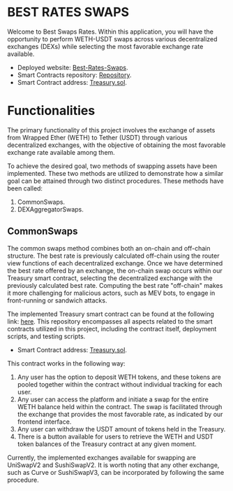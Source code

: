 # BEST RATES SWAPS

Welcome to Best Swaps Rates. Within this application, you will have the opportunity to perform WETH-USDT swaps across various decentralized exchanges (DEXs) while selecting the most favorable exchange rate available.

- Deployed website: [Best-Rates-Swaps](https://best-rates-swaps-ui.vercel.app/).
- Smart Contracts repository: [Repository](https://github.com/JMariadlcs/best-rate-swaps).
- Smart Contract address: [Treasury.sol](0x997d3168776d9AF7A60d3664E1e69704e72F38b0).

# Functionalities

The primary functionality of this project involves the exchange of assets from Wrapped Ether (WETH) to Tether (USDT) through various decentralized exchanges, with the objective of obtaining the most favorable exchange rate available among them.

To achieve the desired goal, two methods of swapping assets have been implemented. These two methods are utilized to demonstrate how a similar goal can be attained through two distinct procedures. These methods have been called:

1. CommonSwaps.
2. DEXAggregatorSwaps.

## CommonSwaps
The common swaps method combines both an on-chain and off-chain structure. The best rate is previously calculated off-chain using the router view functions of each decentralized exchange. Once we have determined the best rate offered by an exchange, the on-chain swap occurs within our Treasury smart contract, selecting the decentralized exchange with the previously calculated best rate. Computing the best rate "off-chain" makes it more challenging for malicious actors, such as MEV bots, to engage in front-running or sandwich attacks.

The implemented Treasury smart contract can be found at the following link: [here](https://github.com/JMariadlcs/best-rate-swaps). This repository encompasses all aspects related to the smart contracts utilized in this project, including the contract itself, deployment scripts, and testing scripts.

- Smart Contract address: [Treasury.sol](0x997d3168776d9AF7A60d3664E1e69704e72F38b0).

This contract works in the following way:
1. Any user has the option to deposit WETH tokens, and these tokens are pooled together within the contract without individual tracking for each user.
2. Any user can access the platform and initiate a swap for the entire WETH balance held within the contract. The swap is facilitated through the exchange that provides the most favorable rate, as indicated by our frontend interface.
3. Any user can withdraw the USDT amount of tokens held in the Treasury.
4. There is a button available for users to retrieve the WETH and USDT token balances of the Treasury contract at any given moment.

Currently, the implemented exchanges available for swapping are UniSwapV2 and SushiSwapV2. It is worth noting that any other exchange, such as Curve or SushiSwapV3, can be incorporated by following the same procedure.
